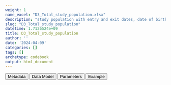 ```yaml
---
weight: 1
name_excel: "D3_Total_study_population.xlsx"
description: "study population with entry and exit dates, date of birth, gender, dates and type of vaccinations"
slug: "D3_Total_study_population"
datetime: 1.7126524e+09
title: D3_Total_study_population
author: ''
date: '2024-04-09'
categories: []
tags: []
archetype: codebook
output: html_document
---
```


<script src="/rmarkdown-libs/core-js/shim.min.js"></script>
<script src="/rmarkdown-libs/react/react.min.js"></script>
<script src="/rmarkdown-libs/react/react-dom.min.js"></script>
<script src="/rmarkdown-libs/reactwidget/react-tools.js"></script>
<script src="/rmarkdown-libs/htmlwidgets/htmlwidgets.js"></script>
<link href="/rmarkdown-libs/reactable/reactable.css" rel="stylesheet" />
<script src="/rmarkdown-libs/reactable-binding/reactable.js"></script>
<div class="tab">
<button class="tablinks" onclick="openCity(event, &#39;Metadata&#39;)" id="defaultOpen">Metadata</button>
<button class="tablinks" onclick="openCity(event, &#39;Data Model&#39;)">Data Model</button>
<button class="tablinks" onclick="openCity(event, &#39;Parameters&#39;)">Parameters</button>
<button class="tablinks" onclick="openCity(event, &#39;Example&#39;)">Example</button>
</div>
<div id="Metadata" class="tabcontent">
<div id="htmlwidget-1" class="reactable html-widget" style="width:auto;height:600px;"></div>
<script type="application/json" data-for="htmlwidget-1">{"x":{"tag":{"name":"Reactable","attribs":{"data":{"medatata_name":["Name of the dataset","Content of the dataset","Unit of observation","Dataset where the list of UoOs is fully listed and with 1 record per UoO","How many observations per UoO","Variables capturing the UoO","Primary key","Parameters",null,null,null,null,null,null,null,null,null,null,null,null],"metadata_content":["D3_Total_study_population","study population with entry and exit dates, date of birth, gender, dates and type of vaccinations","all persons in the study population D4_study_population","D4_study_population","1","person_id","person_id",null,null,null,null,null,null,null,null,null,null,null,null,null]},"columns":[{"id":"medatata_name","name":"medatata_name","type":"character"},{"id":"metadata_content","name":"metadata_content","type":"character"}],"sortable":false,"searchable":true,"pagination":false,"highlight":true,"bordered":true,"striped":true,"style":{"maxWidth":1800},"height":"600px","dataKey":"02274bbfc11cd1a9ddd29c06e6726226"},"children":[]},"class":"reactR_markup"},"evals":[],"jsHooks":[]}</script>
</div>
<div id="Data Model" class="tabcontent">
<div id="htmlwidget-2" class="reactable html-widget" style="width:auto;height:600px;"></div>
<script type="application/json" data-for="htmlwidget-2">{"x":{"tag":{"name":"Reactable","attribs":{"data":{"VarName":["person_id","spell_start_date","study_exit_date","start_followup_study","date_vax_1","date_vax_2","date_vax_3","date_vax_4","type_vax_1","type_vax_2","type_vax_3","type_vax_4","sex","date_of_birth","date_of_death",null,null,null,null,null],"Description":["person identifier","start of the observation period where the person was observed and that is used to identify the person study period","exit from the study","entry in the study (same as D4_study_population/study_entry_date)","date of vaccination 1","date of vaccination 2","date of vaccination 3","date of vaccination 4","manufacturer of vaccination 1","manufacturer of vaccination 2","manufacturer of vaccination 3","manufacturer of vaccination 4","gender at the moment when the instance was created","date of birth","date of death",null,null,null,null,null],"Format":["string","date","date","date","date","date","date","date","string","string","string","string","string","date","date",null,null,null,null,null],"Vocabulary":[null,null,null,null,null,null,null,null,null,null,null,null,null,null,null,null,null,null,null,null],"Parameters":[null,null,null,null,null,null,null,null,null,null,null,null,null,null,null,null,null,null,null,null],"Notes and examples":[null,null,null,null,null,null,null,null,null,null,null,null,null,null,null,null,null,null,null,null],"Source tables and variables":["D4_study_population/person_id","D4_study_population/spell_start_date","D4_study_population/study_exit_date","D4_study_population/study_entry_date","D3_vaccines_curated/date_curated D3_vaccines_curated/dose_curated","D3_vaccines_curated/date_curated D3_vaccines_curated/dose_curated","D3_vaccines_curated/date_curated D3_vaccines_curated/dose_curated","D3_vaccines_curated/date_curated D3_vaccines_curated/dose_curated","D3_vaccines_curated/manufacturer_curated D3_vaccines_curated/dose_curated","D3_vaccines_curated/manufacturer_curated D3_vaccines_curated/dose_curated","D3_vaccines_curated/manufacturer_curated D3_vaccines_curated/dose_curated","D3_vaccines_curated/manufacturer_curated D3_vaccines_curated/dose_curated","D3_PERSONS/sex_at_instance_creation","D3_PERSONS/birth_date","D3_PERSONS/death_date",null,null,null,null,null],"Retrieved":["yes","yes","yes","yes","yes","yes","yes","yes","yes","yes","yes","yes","yes","yes","yes",null,null,null,null,null],"Calculated":[null,null,null,null,null,null,null,null,null,null,null,null,null,null,null,null,null,null,null,null],"Algorithm_id":[null,null,null,null,null,null,null,null,null,null,null,null,null,null,null,null,null,null,null,null],"Rule":[null,null,null,null,"D3_vaccines_curated/date_curated where D3_vaccines_curated/dose_curated == 1","D3_vaccines_curated/date_curated where D3_vaccines_curated/dose_curated == 2","D3_vaccines_curated/date_curated where D3_vaccines_curated/dose_curated == 3","D3_vaccines_curated/date_curated where D3_vaccines_curated/dose_curated == 4","D3_vaccines_curated/manufacturer_curated where D3_vaccines_curated/dose_curated == 4","D3_vaccines_curated/manufacturer_curated where D3_vaccines_curated/dose_curated == 5","D3_vaccines_curated/manufacturer_curated where D3_vaccines_curated/dose_curated == 6","D3_vaccines_curated/manufacturer_curated where D3_vaccines_curated/dose_curated == 7",null,null,null,null,null,null,null,null]},"columns":[{"id":"VarName","name":"VarName","type":"character"},{"id":"Description","name":"Description","type":"character"},{"id":"Format","name":"Format","type":"character"},{"id":"Vocabulary","name":"Vocabulary","type":"logical"},{"id":"Parameters","name":"Parameters","type":"logical"},{"id":"Notes and examples","name":"Notes and examples","type":"logical"},{"id":"Source tables and variables","name":"Source tables and variables","type":"character"},{"id":"Retrieved","name":"Retrieved","type":"character"},{"id":"Calculated","name":"Calculated","type":"logical"},{"id":"Algorithm_id","name":"Algorithm_id","type":"logical"},{"id":"Rule","name":"Rule","type":"character"}],"sortable":false,"searchable":true,"pagination":false,"highlight":true,"bordered":true,"striped":true,"style":{"maxWidth":1800},"height":"600px","dataKey":"4b9710c95dad3655cb33a6a208232e39"},"children":[]},"class":"reactR_markup"},"evals":[],"jsHooks":[]}</script>
</div>
<div id="Parameters" class="tabcontent">
<div id="htmlwidget-3" class="reactable html-widget" style="width:auto;height:600px;"></div>
<script type="application/json" data-for="htmlwidget-3">{"x":{"tag":{"name":"Reactable","attribs":{"data":{"parameter in the variable name":[null,null,null,null,null,null,null,null,null,null,null,null,null,null,null,null,null,null,null,null],"values":[null,null,null,null,null,null,null,null,null,null,null,null,null,null,null,null,null,null,null,null],"name of macro":[null,null,null,null,null,null,null,null,null,null,null,null,null,null,null,null,null,null,null,null]},"columns":[{"id":"parameter in the variable name","name":"parameter in the variable name","type":"logical"},{"id":"values","name":"values","type":"logical"},{"id":"name of macro","name":"name of macro","type":"logical"}],"sortable":false,"searchable":true,"pagination":false,"highlight":true,"bordered":true,"striped":true,"style":{"maxWidth":1800},"height":"600px","dataKey":"f545894952d01490ab535e7af1d88bc2"},"children":[]},"class":"reactR_markup"},"evals":[],"jsHooks":[]}</script>
</div>
<div id="Example" class="tabcontent">
<div id="htmlwidget-4" class="reactable html-widget" style="width:auto;height:600px;"></div>
<script type="application/json" data-for="htmlwidget-4">{"x":{"tag":{"name":"Reactable","attribs":{"data":{"person_id":["P0001","P0002","P0003","P0004","P0005","P0006","P0007","P0008","P0010","P0011","P0013","P0014","P0015","P0016","P0017","P0018","P0019","P0020","P0021","P0022"],"spell_start_date":["2018-01-01T00:00:00Z","2018-10-29T00:00:00Z","2018-01-01T00:00:00Z","2018-01-01T00:00:00Z","2018-01-01T00:00:00Z","2019-12-06T00:00:00Z","2018-01-01T00:00:00Z","2018-01-01T00:00:00Z","2018-01-01T00:00:00Z","2018-01-01T00:00:00Z","2018-01-01T00:00:00Z","2018-01-01T00:00:00Z","2018-01-01T00:00:00Z","2018-01-01T00:00:00Z","2018-01-01T00:00:00Z","2018-01-01T00:00:00Z","2018-01-01T00:00:00Z","2018-01-01T00:00:00Z","2018-01-01T00:00:00Z","2018-01-01T00:00:00Z"],"study_exit_date":["2021-06-30T00:00:00Z","2021-06-02T00:00:00Z","2021-06-30T00:00:00Z","2021-06-30T00:00:00Z","2021-06-30T00:00:00Z","2021-06-30T00:00:00Z","2021-06-30T00:00:00Z","2021-06-30T00:00:00Z","2021-06-30T00:00:00Z","2019-03-01T00:00:00Z","2021-06-30T00:00:00Z","2021-06-30T00:00:00Z","2021-06-30T00:00:00Z","2021-06-30T00:00:00Z","2019-08-27T00:00:00Z","2021-06-30T00:00:00Z","2021-06-30T00:00:00Z","2021-06-30T00:00:00Z","2021-06-30T00:00:00Z","2021-06-30T00:00:00Z"],"start_followup_study":["2019-01-01T00:00:00Z","2019-10-29T00:00:00Z","2019-01-01T00:00:00Z","2019-01-01T00:00:00Z","2019-01-01T00:00:00Z","2020-12-05T00:00:00Z","2019-01-01T00:00:00Z","2019-01-01T00:00:00Z","2019-01-01T00:00:00Z","2019-01-01T00:00:00Z","2019-01-01T00:00:00Z","2019-01-01T00:00:00Z","2019-01-01T00:00:00Z","2019-01-01T00:00:00Z","2019-01-01T00:00:00Z","2019-01-01T00:00:00Z","2019-01-01T00:00:00Z","2019-01-01T00:00:00Z","2019-01-01T00:00:00Z","2019-01-01T00:00:00Z"],"date_vax_1":["2021-01-01T00:00:00Z",null,null,"2021-05-02T00:00:00Z",null,null,null,null,"2021-05-21T00:00:00Z",null,"2021-05-22T00:00:00Z","2021-04-18T00:00:00Z","2021-05-15T00:00:00Z","2021-04-10T00:00:00Z",null,"2021-06-13T00:00:00Z",null,"2021-04-02T00:00:00Z","2021-06-09T00:00:00Z","2021-01-09T00:00:00Z"],"date_vax_2":["2021-01-25T00:00:00Z",null,null,null,null,null,null,null,"2021-06-30T00:00:00Z",null,null,"2021-05-12T00:00:00Z","2021-06-24T00:00:00Z",null,null,null,null,"2021-06-24T00:00:00Z",null,"2021-01-28T00:00:00Z"],"date_vax_3":["2021-04-01T00:00:00Z",null,null,null,null,null,null,null,null,null,null,null,null,null,null,null,null,null,null,null],"date_vax_4":["2021-06-12T00:00:00Z",null,null,null,null,null,null,null,null,null,null,null,null,null,null,null,null,null,null,null],"type_vax_1":["pfizer",null,null,"astrazeneca",null,null,null,null,"pfizer",null,"pfizer","pfizer","pfizer","astrazeneca",null,"pfizer",null,"astrazeneca","pfizer","pfizer"],"type_vax_2":["pfizer",null,null,null,null,null,null,null,"pfizer",null,null,"pfizer","pfizer",null,null,null,null,"astrazeneca",null,"pfizer"],"type_vax_3":["pfizer",null,null,null,null,null,null,null,null,null,null,null,null,null,null,null,null,null,null,null],"type_vax_4":["pfizer",null,null,null,null,null,null,null,null,null,null,null,null,null,null,null,null,null,null,null],"sex":["F","M","M","F","M","F","F","F","F","F","F","M","F","M","F","F","F","F","F","F"],"date_of_birth":["1968-01-15T00:00:00Z","1998-01-01T00:00:00Z","1996-09-24T00:00:00Z","1943-12-13T00:00:00Z","2016-07-06T00:00:00Z","2019-07-05T00:00:00Z","2016-06-06T00:00:00Z","1990-09-07T00:00:00Z","1969-01-04T00:00:00Z","1988-11-19T00:00:00Z","1970-01-28T00:00:00Z","1942-10-25T00:00:00Z","1964-03-14T00:00:00Z","1993-07-21T00:00:00Z","1926-10-26T00:00:00Z","1961-04-21T00:00:00Z","1979-11-14T00:00:00Z","1945-05-28T00:00:00Z","1956-03-11T00:00:00Z","1970-08-05T00:00:00Z"],"date_of_death":[null,null,null,null,null,null,null,null,null,null,null,null,null,null,"2019-08-27T00:00:00Z",null,null,null,null,null]},"columns":[{"id":"person_id","name":"person_id","type":"character"},{"id":"spell_start_date","name":"spell_start_date","type":"Date"},{"id":"study_exit_date","name":"study_exit_date","type":"Date"},{"id":"start_followup_study","name":"start_followup_study","type":"Date"},{"id":"date_vax_1","name":"date_vax_1","type":"Date"},{"id":"date_vax_2","name":"date_vax_2","type":"Date"},{"id":"date_vax_3","name":"date_vax_3","type":"Date"},{"id":"date_vax_4","name":"date_vax_4","type":"Date"},{"id":"type_vax_1","name":"type_vax_1","type":"character"},{"id":"type_vax_2","name":"type_vax_2","type":"character"},{"id":"type_vax_3","name":"type_vax_3","type":"character"},{"id":"type_vax_4","name":"type_vax_4","type":"character"},{"id":"sex","name":"sex","type":"character"},{"id":"date_of_birth","name":"date_of_birth","type":"Date"},{"id":"date_of_death","name":"date_of_death","type":"Date"}],"sortable":false,"searchable":true,"pagination":false,"highlight":true,"bordered":true,"striped":true,"style":{"maxWidth":1800},"height":"600px","dataKey":"3fb9011fc02d2a541ea7bacc21d57f18"},"children":[]},"class":"reactR_markup"},"evals":[],"jsHooks":[]}</script>
</div>
